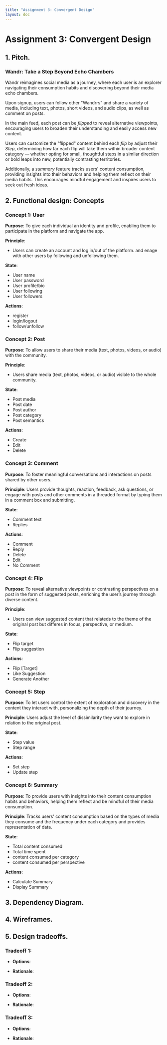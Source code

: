 ```yaml
---
title: "Assignment 3: Convergent Design"
layout: doc
---
```



# Assignment 3: Convergent Design


## 1.  Pitch. 
### Wandr: Take a Step Beyond Echo Chambers

Wandr reimagines social media as a journey, where each user is an explorer navigating their consumption habits and discovering beyond their media echo chambers.

Upon signup, users can follow other "Wandrrs" and share a variety of media, including text, photos, short videos, and audio clips, as well as comment on posts.

In the main feed, each post can be *flipped* to reveal alternative viewpoints, encouraging users to broaden their understanding and easily access new content.

Users can customize the "flipped" content behind each *flip* by adjust their *Step*, determining how far each flip will take them within broader content category — whether opting for small, thoughtful steps in a similar direction or bold leaps into new, potentially contrasting territories. 

Additionally, a *summary* feature tracks users' content consumption, providing insights into their behaviors and helping them reflect on their media habits. This encourages mindful engagement and inspires users to seek out fresh ideas.


## 2. Functional design: Concepts

### Concept 1: User

**Purpose**: To give each individual an identity and profile, enabling them to participate in the platform and navigate the app.

**Principle**: 
- Users can create an account and log in/out of the platform. and enage with other users by following and unfollowing them.

**State**:
- User name
- User password
- User profile/bio
- User following
- User followers

**Actions**:
- register
- login/logout
- follow/unfollow
 

### Concept 2: Post

**Purpose**: To allow users to share their media (text, photos, videos, or audio) with the community.

**Principle**: 
- Users share media (text, photos, videos, or audio) visible to the whole community.

**State**:
- Post media
- Post date
- Post author
- Post category
- Post semantics

**Actions**:
- Create
- Edit
- Delete


### Concept 3: Comment

**Purpose**: To foster meaningful conversations and interactions on posts shared by other users.

**Principle**: 
Users provide thoughts, reaction, feedback, ask questions, or engage with posts and other comments in a threaded format by typing them in a comment box and submitting.

**State**:
- Comment text
- Replies

**Actions**:
- Comment
- Reply
- Delete
- Edit
- No Comment

### Concept 4: Flip

**Purpose**: To reveal alternative viewpoints or contrasting perspectives on a post in the form of suggested posts, enriching the user’s journey through diverse content.

**Principle**: 
- Users can view suggested content that relateds to the theme of the original post but differes in focus, perspective, or medium.

**State**:
- Flip target
- Flip suggestion

**Actions**:
- Flip [Target]
- Like Suggestion
- Generate Another

### Concept 5: Step

**Purpose**: To let users control the extent of exploration and discovery in the content they interact with, personalizing the depth of their journey.

**Principle**: Users adjust the level of dissimilarity they want to explore in relation to the original post.

**State**:
- Step value
- Step range


**Actions**:
- Set step
- Update step

### Concept 6: Summary

**Purpose**: To provide users with insights into their content consumption habits and behaviors, helping them reflect and be mindful of their media consumption.

**Principle**: Tracks users' content consumption based on the types of media they consume and the frequency under each category  and provides representation of data.

**State**:
- Total content consumed
- Total time spent
- content consumed per category
- content consumed per perspective


**Actions**:
- Calculate Summary
- Display Summary




## 3. Dependency Diagram. 


## 4. Wireframes. 
<!-- Construct a set of wireframes that shows the user interface elements and their layout, and includes some of the main flows. You can omit error handling and completely standard interactions (such as user registration), but your wireframes should otherwise be enough to cover all your concepts. -->

## 5. Design tradeoffs. 
<!-- Using the notes that you took during your design, pick at least 3 design decisions that you made in which you had to choose between multiple options. For each one, provide (a) a pithy title naming the issue; (b) an outline of what the various options were; (c) a rationale for why you chose one option over the others. Try to keep your analysis below 300 words in total (for all the tradeoffs). -->

### Tradeoff 1: 
- **Options**:

- **Rationale**:    

### Tradeoff 2: 
- **Options**:

- **Rationale**:

### Tradeoff 3: 
- **Options**:

- **Rationale**:    

